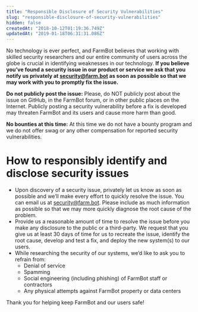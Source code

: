 ```yaml
---
title: "Responsible Disclosure of Security Vulnerabilities"
slug: "responsible-disclosure-of-security-vulnerabilities"
hidden: false
createdAt: "2018-10-12T01:19:36.749Z"
updatedAt: "2019-01-18T06:31:31.086Z"
---
```

No technology is ever perfect, and FarmBot believes that working with skilled security researchers and our entire community of users across the globe is crucial in identifying weaknesses in our technology. **If you believe you’ve found a security issue in our product or service we ask that you notify us privately at security@farm.bot as soon as possible so that we may work with you to promptly fix the issue.**

__Do not publicly post the issue:__
Please, do NOT publicly post about the issue on GitHub, in the FarmBot forum, or in other public places on the Internet. Publicly posting a security vulnerability before a fix is developed may threaten FarmBot and its users and cause more harm than good.



__No bounties at this time:__
At this time we do not have a bounty program and we do not offer swag or any other compensation for reported security vulnerabilities.

# How to responsibly identify and disclose security issues
  * Upon discovery of a security issue, privately let us know as soon as possible and we’ll make every effort to quickly resolve the issue. You can email us at security@farm.bot. Please include as much information as possible so that we may more quickly diagnose the root cause of the problem.
  * Provide us a reasonable amount of time to resolve the issue before you make any disclosure to the public or a third-party. We request that you give us at least 30 days of time for us to recreate the issue, identify the root cause, develop and test a fix, and deploy the new system(s) to our users.
  * While researching the security of our systems, we’d like to ask you to refrain from:
    * Denial of service
    * Spamming
    * Social engineering (including phishing) of FarmBot staff or contractors
    * Any physical attempts against FarmBot property or data centers

Thank you for helping keep FarmBot and our users safe!
